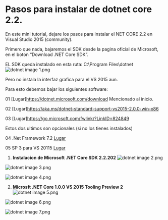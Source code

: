 # Pasos para instalar de dotnet core 2.2.
En este mini tutorial, dejare los pasos para instalar el NET CORE 2.2 en Visual Studio 2015 (community).

Primero que nada, bajaremos el SDK desde la pagina oficial de Microsoft, en el boton “Download .NET Core SDK”.

EL SDK queda instalado en esta ruta: C:\Program Files\dotnet
![dotnet image 1.png](https://tydw.files.wordpress.com/2019/04/dotnet-ruta-fisica.png)



Pero no instala la interfaz grafica para el VS 2015 aun.

Para esto debemos bajar los siguientes software:

01 [Lugar]https://dotnet.microsoft.com/download Mencionado al inicio.

02 [Lugar]https://aka.ms/dotnet-standard-support-vs2015-2.0.0-win-x86

03 [Lugar]https://go.microsoft.com/fwlink/?LinkID=824849

Estos dos ultimos son opcionales (si no los tienes instalados)

04 .Net Framework 7.2 [Lugar](https://go.microsoft.com/fwlink/?LinkId=863261&clcid=0x409)

05 SP 3 para VS 20115 [Lugar](https://go.microsoft.com/fwlink/?LinkId=691129)


1) **Instalacion de Microsoft .NET Core SDK 2.2.202**
 ![dotnet image 2.png](https://tydw.files.wordpress.com/2019/04/01.png)

 ![dotnet image 3.png](https://tydw.files.wordpress.com/2019/04/02.png)

 ![dotnet image 4.png](https://tydw.files.wordpress.com/2019/04/02.png)



 2) **Microsft .NET Core 1.0.0 VS 2015 Tooling Preview 2**
 ![dotnet image 5.png](https://tydw.files.wordpress.com/2019/04/01.png)

 ![dotnet image 6.png](https://tydw.files.wordpress.com/2019/04/02.png)

 ![dotnet image 7.png](https://tydw.files.wordpress.com/2019/04/02.png)

